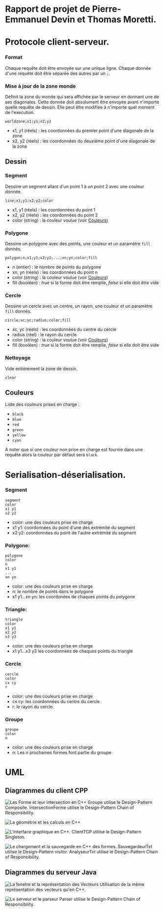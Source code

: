 # Rapport de projet de Pierre-Emmanuel Devin et Thomas Moretti.

# Protocole client-serveur.

### Format
Chaque requête doit être envoyée sur une unique ligne. Chaque donnée d'une requête doit être séparée des autres par un `;`.

### Mise à jour de la zone monde
Définit la zone du monde qui sera affichée par le serveur en donnant une de ses diagonales. Cette donnée doit absolument
être envoyée avant n'importe quelle requête de dessin. Elle peut être modifiée à n'importe quel moment de l'execution.

`worldzone;x1;y1;x2;y2`

- x1, y1 (réels) : les coordonnées du premier point d'une diagonale de la zone
- x2, y2 (réels) : les coordonnées du deuxième point d'une diagonale de la zone

## Dessin

### Segment
Dessine un segment allant d'un point 1 à un point 2 avec une couleur donnée.

`line;x1;y1;x2;y2;color`

- x1, y1 (réels) : les coordonnées du point 1
- x2, y2 (réels) : les coordonnées du point 2
- color (string) : la couleur voulue (voir [Couleurs](#couleurs))

### Polygone
Dessine un polygone avec des points, une couleur et un paramètre `fill` donnés.

`polygon;n;x1;y1;x2;y2;...;xn;yn;color;fill`

- n (entier) : le nombre de points du polygone
- xn, yn (réels) : les coordonnées du point n
- color (string) : la couleur voulue (voir [Couleurs](#couleurs))
- fill (booléen) : *true* si la forme doit être remplie, *false* si elle doit être vide

### Cercle
Dessine un cercle avec un centre, un rayon, une couleur et un paramètre `fill` donnés.

`circle;xc;yc;radius;color;fill`

- xc, yc (réels) : les coordonnées du centre du cercle
- radius (réel) : le rayon du cercle
- color (string) : la couleur voulue (voir [Couleurs](#couleurs))
- fill (booléen) : *true* si la forme doit être remplie, *false* si elle doit être vide

### Nettoyage
Vide entièrement la zone de dessin.

`clear`

## Couleurs
Liste des couleurs prises en charge :

- `black`
- `blue`
- `red`
- `green`
- `yellow`
- `cyan`

A noter que si une couleur non prise en charge est fournie dans une requête alors la couleur par défaut sera `black`.

# Serialisation-déserialisation.

### Segment

```
segment
color
x1 y1
x2 y2
```

- color: une des couleurs prise en charge
- x1 y1: coordonnées du point d'une des extrémité du segment
- x2 y2: coordonnées du point de l'autre extrémité du segment

### Polygone:

```
polygone
color
n
x1 y1
...
xn yn
```
- color: une des couleurs prise en charge
- n: le nombre de points dans le polygone
- x1 y1...xn yn: les coordonées de chaques points du polygone

### Triangle:

```
triangle
color
x1 y1
x2 y2
x3 y3
```
- color: une des couleurs prise en charge
- x1 y1...x3 y3 les coordonnées de chaques points du triangle 

### Cercle

```
cercle
color
cx cy
r
```
- color: une des couleurs prise en charge
- cx cy: les coordonnées du centre du cercle
- r: le rayon du cercle.

### Groupe

```
groupe
color
n
```
- color: une des couleurs prise en charge
- n: Les n prochaines formes font partie du groupe

# UML

## Diagrammes du client CPP 

![Les Forme et leur intersection en C++](FormeEtIntersection.png)
Groupe utilise le Design-Pattern Composite.
IntersectionForme utilise le Design-Pattern Chain of Responsibility.


![La géométrie et les calculs en C++](Geometrie.png)


![L'interface graphique en C++.](InterfaceGraphique.png)
ClientTCP utilise le Design-Pattern Singleton.


![Le chargement et la sauvegarde en C++ des formes.](ChargeurSauvegardeur.png)
SauvegardeurTxt utilise le Design-Pattern visitor.
AnalyseurTxt utilise le Design-Pattern Chain of Responsibility.

## Diagrammes du serveur Java

![La fenetre et la représentation des Vecteurs](Fenetre.png)
Utilisation de la même représentation des vecteurs qu'en C++.


![Le serveur et le parseur](Server.png)
Parser utilise le Design-Pattern Chain of Responsibility.
